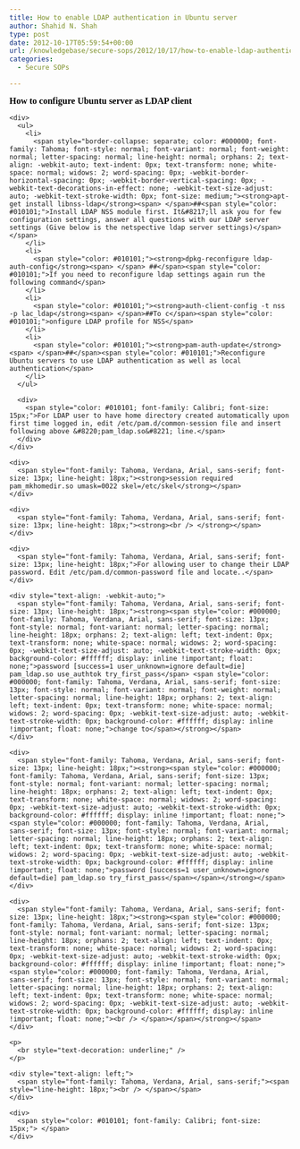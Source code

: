 ```yaml
---
title: How to enable LDAP authentication in Ubuntu server
author: Shahid N. Shah
type: post
date: 2012-10-17T05:59:54+00:00
url: /knowledgebase/secure-sops/2012/10/17/how-to-enable-ldap-authentication-in-ubuntu-server/
categories:
  - Secure SOPs

---
```

<div>
  <div style="word-wrap: break-word; -webkit-nbsp-mode: space; -webkit-line-break: after-white-space;">
    <div>
      <span style="border-collapse: separate; color: #000000; font-family: Tahoma; font-style: normal; font-variant: normal; font-weight: normal; letter-spacing: normal; line-height: normal; orphans: 2; text-align: -webkit-auto; text-indent: 0px; text-transform: none; white-space: normal; widows: 2; word-spacing: 0px; -webkit-border-horizontal-spacing: 0px; -webkit-border-vertical-spacing: 0px; -webkit-text-decorations-in-effect: none; -webkit-text-size-adjust: auto; -webkit-text-stroke-width: 0px; font-size: medium;"><strong>How to configure Ubuntu server as LDAP client</strong></span>
    </div>
    
    <div>
      <ul>
        <li>
          <span style="border-collapse: separate; color: #000000; font-family: Tahoma; font-style: normal; font-variant: normal; font-weight: normal; letter-spacing: normal; line-height: normal; orphans: 2; text-align: -webkit-auto; text-indent: 0px; text-transform: none; white-space: normal; widows: 2; word-spacing: 0px; -webkit-border-horizontal-spacing: 0px; -webkit-border-vertical-spacing: 0px; -webkit-text-decorations-in-effect: none; -webkit-text-size-adjust: auto; -webkit-text-stroke-width: 0px; font-size: medium;"><strong>apt-get install libnss-ldap</strong><span> </span>##<span style="color: #010101;">Install LDAP NSS module first. It&#8217;ll ask you for few configuration settings, answer all questions with our LDAP server settings (Give below is the netspective ldap server settings)</span></span>
        </li>
        <li>
          <span style="color: #010101;"><strong>dpkg-reconfigure ldap-auth-config</strong><span> </span> ##</span><span style="color: #010101;">If you need to reconfigure ldap settings again run the following command</span>
        </li>        
        <li>
          <span style="color: #010101;"><strong>auth-client-config -t nss -p lac_ldap</strong><span> </span>##To c</span><span style="color: #010101;">onfigure LDAP profile for NSS</span>
        </li>
        <li>
          <span style="color: #010101;"><strong>pam-auth-update</strong><span> </span>##</span><span style="color: #010101;">Reconfigure Ubuntu servers to use LDAP authentication as well as local authentication</span>
        </li>
      </ul>
      
      <div>
        <span style="color: #010101; font-family: Calibri; font-size: 15px;">For LDAP user to have home directory created automatically upon first time logged in, edit /etc/pam.d/common-session file and insert following above &#8220;pam_ldap.so&#8221; line.</span>
      </div>
    </div>
    
    <div>
      <span style="font-family: Tahoma, Verdana, Arial, sans-serif; font-size: 13px; line-height: 18px;"><strong>session required pam_mkhomedir.so umask=0022 skel=/etc/skel</strong></span>
    </div>
    
    <div>
      <span style="font-family: Tahoma, Verdana, Arial, sans-serif; font-size: 13px; line-height: 18px;"><strong><br /> </strong></span>
    </div>
    
    <div>
      <span style="font-family: Tahoma, Verdana, Arial, sans-serif; font-size: 13px; line-height: 18px;">For allowing user to change their LDAP password. Edit /etc/pam.d/common-password file and locate..</span>
    </div>
    
    <div style="text-align: -webkit-auto;">
      <span style="font-family: Tahoma, Verdana, Arial, sans-serif; font-size: 13px; line-height: 18px;"><strong><span style="color: #000000; font-family: Tahoma, Verdana, Arial, sans-serif; font-size: 13px; font-style: normal; font-variant: normal; letter-spacing: normal; line-height: 18px; orphans: 2; text-align: left; text-indent: 0px; text-transform: none; white-space: normal; widows: 2; word-spacing: 0px; -webkit-text-size-adjust: auto; -webkit-text-stroke-width: 0px; background-color: #ffffff; display: inline !important; float: none;">password [success=1 user_unknown=ignore default=die] pam_ldap.so use_authtok try_first_pass</span> <span style="color: #000000; font-family: Tahoma, Verdana, Arial, sans-serif; font-size: 13px; font-style: normal; font-variant: normal; font-weight: normal; letter-spacing: normal; line-height: 18px; orphans: 2; text-align: left; text-indent: 0px; text-transform: none; white-space: normal; widows: 2; word-spacing: 0px; -webkit-text-size-adjust: auto; -webkit-text-stroke-width: 0px; background-color: #ffffff; display: inline !important; float: none;">change to</span></strong></span>
    </div>
    
    <div>
      <span style="font-family: Tahoma, Verdana, Arial, sans-serif; font-size: 13px; line-height: 18px;"><strong><span style="color: #000000; font-family: Tahoma, Verdana, Arial, sans-serif; font-size: 13px; font-style: normal; font-variant: normal; letter-spacing: normal; line-height: 18px; orphans: 2; text-align: left; text-indent: 0px; text-transform: none; white-space: normal; widows: 2; word-spacing: 0px; -webkit-text-size-adjust: auto; -webkit-text-stroke-width: 0px; background-color: #ffffff; display: inline !important; float: none;"><span style="color: #000000; font-family: Tahoma, Verdana, Arial, sans-serif; font-size: 13px; font-style: normal; font-variant: normal; letter-spacing: normal; line-height: 18px; orphans: 2; text-align: left; text-indent: 0px; text-transform: none; white-space: normal; widows: 2; word-spacing: 0px; -webkit-text-size-adjust: auto; -webkit-text-stroke-width: 0px; background-color: #ffffff; display: inline !important; float: none;">password [success=1 user_unknown=ignore default=die] pam_ldap.so try_first_pass</span></span></strong></span>
    </div>
    
    <div>
      <span style="font-family: Tahoma, Verdana, Arial, sans-serif; font-size: 13px; line-height: 18px;"><strong><span style="color: #000000; font-family: Tahoma, Verdana, Arial, sans-serif; font-size: 13px; font-style: normal; font-variant: normal; letter-spacing: normal; line-height: 18px; orphans: 2; text-align: left; text-indent: 0px; text-transform: none; white-space: normal; widows: 2; word-spacing: 0px; -webkit-text-size-adjust: auto; -webkit-text-stroke-width: 0px; background-color: #ffffff; display: inline !important; float: none;"><span style="color: #000000; font-family: Tahoma, Verdana, Arial, sans-serif; font-size: 13px; font-style: normal; font-variant: normal; letter-spacing: normal; line-height: 18px; orphans: 2; text-align: left; text-indent: 0px; text-transform: none; white-space: normal; widows: 2; word-spacing: 0px; -webkit-text-size-adjust: auto; -webkit-text-stroke-width: 0px; background-color: #ffffff; display: inline !important; float: none;"><br /> </span></span></strong></span>
    </div>
    
    <p>
      <br style="text-decoration: underline;" />
    </p>
    
    <div style="text-align: left;">
      <span style="font-family: Tahoma, Verdana, Arial, sans-serif;"><span style="line-height: 18px;"><br /> </span></span>
    </div>
    
    <div>
      <span style="color: #010101; font-family: Calibri; font-size: 15px;"> </span>
    </div>
  </div>
</div>
